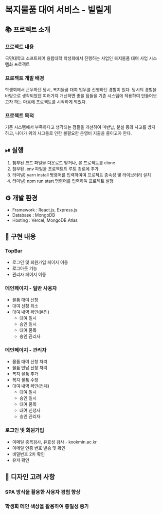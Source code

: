 # 복지물품 대여 서비스 - 빌릴게

## 📚 프로젝트 소개
###  프로젝트 내용

국민대학교 소프트웨어 융합대학 학생회에서 진행하는 사업인 복지물품 대여 사업 시스템화 프로젝트

### 프로젝트 개발 배경

학생회에서 근무하던 당시, 복지물품 대여 업무를 진행하던 경험이 있다.
당시의 경험을 바탕으로 생각되었던 여러가지 개선하면 좋을 점들을 기존 시스템에 적용하여 만들어보고자 하는 마음에 프로젝트를 시작하게 되었다.

### 프로젝트 목적

 기존 시스템에서 부족하다고 생각되는 점들을 개선하여 미반납, 분실 등의 사고를 방지하고, 나아가 위의 사고들로 인한 불필요한 운영비 지출을 줄이고자 한다.

⏯ 실행
-------------------------------

1. 첨부된 코드 파일을 다운로드 받거나, 본 프로젝트를 clone
2. 첨부된 .env 파일을 프로젝트의 루트 경로에 추가
3. 터미널) yarn install 명령어를 입력하여여 프로젝트 종속성 및 라이브러리 설치
4. 터미널) npm run start 명령어를 입력하여 프로젝트 실행 

⚙️ 개발 환경
-------------------------------
+ Framework : React.js, Express.js
+ Database : MongoDB
+ Hosting : Vercel, MongoDB Atlas

📌 구현 내용
---------------------------------


### TopBar

+ 로그인 및 회원가입 페이지 이동
+ 로그아웃 기능
+ 관리자 페이지 이동

### 메인페이지 - 일반 사용자

+ 물품 대여 신청
+ 대여 신청 취소
+ 대여 내역 확인(본인)
  + 대여 일시
  + 승인 일시
  + 대여 품목
  + 승인 관리자

### 메인페이지 - 관리자
+ 물품 대여 신청 처리
+ 물품 반납 신청 처리
+ 복지 물품 추가
+ 복지 물품 수정
+ 대여 내역 확인(전체)
  + 대여 일시
  + 승인 일시
  + 대여 품목
  + 대여 신청자
  + 승인 관리자

### 로그인 및 회원가입
+ 이메일 중복검사, 유효성 검사 - kookmin.ac.kr
+ 이메일 인증 번호 발송 및 확인
+ 비밀번호 2차 확인
+ 유저 확인

🎨 디자인 고려 사항
---------------------------------

### SPA 방식을 활용한 사용자 경험 향상
### 학생회 메인 색상을 활용하여 통일성 증가
